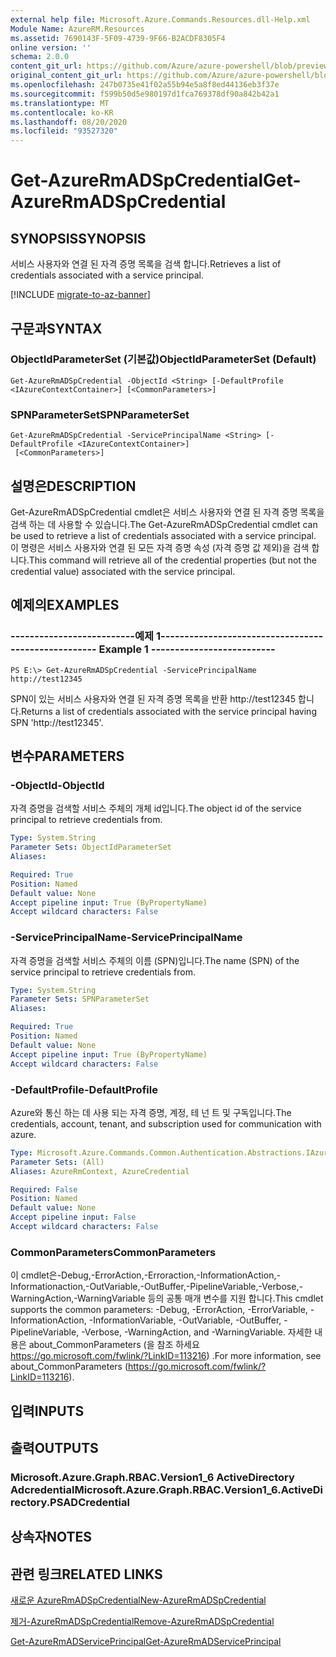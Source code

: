 ```yaml
---
external help file: Microsoft.Azure.Commands.Resources.dll-Help.xml
Module Name: AzureRM.Resources
ms.assetid: 7690143F-5F09-4739-9F66-B2ACDF8305F4
online version: ''
schema: 2.0.0
content_git_url: https://github.com/Azure/azure-powershell/blob/preview/src/ResourceManager/Resources/Commands.Resources/help/Get-AzureRmADSpCredential.md
original_content_git_url: https://github.com/Azure/azure-powershell/blob/preview/src/ResourceManager/Resources/Commands.Resources/help/Get-AzureRmADSpCredential.md
ms.openlocfilehash: 247b0735e41f02a55b94e5a8f8ed44136eb3f37e
ms.sourcegitcommit: f599b50d5e980197d1fca769378df90a842b42a1
ms.translationtype: MT
ms.contentlocale: ko-KR
ms.lasthandoff: 08/20/2020
ms.locfileid: "93527320"
---
```

# <span data-ttu-id="5f98f-101">Get-AzureRmADSpCredential</span><span class="sxs-lookup"><span data-stu-id="5f98f-101">Get-AzureRmADSpCredential</span></span>

## <span data-ttu-id="5f98f-102">SYNOPSIS</span><span class="sxs-lookup"><span data-stu-id="5f98f-102">SYNOPSIS</span></span>
<span data-ttu-id="5f98f-103">서비스 사용자와 연결 된 자격 증명 목록을 검색 합니다.</span><span class="sxs-lookup"><span data-stu-id="5f98f-103">Retrieves a list of credentials associated with a service principal.</span></span>

[!INCLUDE [migrate-to-az-banner](../../includes/migrate-to-az-banner.md)]

## <span data-ttu-id="5f98f-104">구문과</span><span class="sxs-lookup"><span data-stu-id="5f98f-104">SYNTAX</span></span>

### <span data-ttu-id="5f98f-105">ObjectIdParameterSet (기본값)</span><span class="sxs-lookup"><span data-stu-id="5f98f-105">ObjectIdParameterSet (Default)</span></span>
```
Get-AzureRmADSpCredential -ObjectId <String> [-DefaultProfile <IAzureContextContainer>] [<CommonParameters>]
```

### <span data-ttu-id="5f98f-106">SPNParameterSet</span><span class="sxs-lookup"><span data-stu-id="5f98f-106">SPNParameterSet</span></span>
```
Get-AzureRmADSpCredential -ServicePrincipalName <String> [-DefaultProfile <IAzureContextContainer>]
 [<CommonParameters>]
```

## <span data-ttu-id="5f98f-107">설명은</span><span class="sxs-lookup"><span data-stu-id="5f98f-107">DESCRIPTION</span></span>
<span data-ttu-id="5f98f-108">Get-AzureRmADSpCredential cmdlet은 서비스 사용자와 연결 된 자격 증명 목록을 검색 하는 데 사용할 수 있습니다.</span><span class="sxs-lookup"><span data-stu-id="5f98f-108">The Get-AzureRmADSpCredential cmdlet can be used to retrieve a list of credentials associated with a service principal.</span></span>
<span data-ttu-id="5f98f-109">이 명령은 서비스 사용자와 연결 된 모든 자격 증명 속성 (자격 증명 값 제외)을 검색 합니다.</span><span class="sxs-lookup"><span data-stu-id="5f98f-109">This command will retrieve all of the credential properties (but not the credential value) associated with the service principal.</span></span>

## <span data-ttu-id="5f98f-110">예제의</span><span class="sxs-lookup"><span data-stu-id="5f98f-110">EXAMPLES</span></span>

### <span data-ttu-id="5f98f-111">--------------------------예제 1--------------------------</span><span class="sxs-lookup"><span data-stu-id="5f98f-111">--------------------------  Example 1  --------------------------</span></span>
```
PS E:\> Get-AzureRmADSpCredential -ServicePrincipalName http://test12345
```

<span data-ttu-id="5f98f-112">SPN이 있는 서비스 사용자와 연결 된 자격 증명 목록을 반환 http://test12345 합니다.</span><span class="sxs-lookup"><span data-stu-id="5f98f-112">Returns a list of credentials associated with the service principal having SPN 'http://test12345'.</span></span>

## <span data-ttu-id="5f98f-113">변수</span><span class="sxs-lookup"><span data-stu-id="5f98f-113">PARAMETERS</span></span>

### <span data-ttu-id="5f98f-114">-ObjectId</span><span class="sxs-lookup"><span data-stu-id="5f98f-114">-ObjectId</span></span>
<span data-ttu-id="5f98f-115">자격 증명을 검색할 서비스 주체의 개체 id입니다.</span><span class="sxs-lookup"><span data-stu-id="5f98f-115">The object id of the service principal to retrieve credentials from.</span></span>

```yaml
Type: System.String
Parameter Sets: ObjectIdParameterSet
Aliases: 

Required: True
Position: Named
Default value: None
Accept pipeline input: True (ByPropertyName)
Accept wildcard characters: False
```

### <span data-ttu-id="5f98f-116">-ServicePrincipalName</span><span class="sxs-lookup"><span data-stu-id="5f98f-116">-ServicePrincipalName</span></span>
<span data-ttu-id="5f98f-117">자격 증명을 검색할 서비스 주체의 이름 (SPN)입니다.</span><span class="sxs-lookup"><span data-stu-id="5f98f-117">The name (SPN) of the service principal to retrieve credentials from.</span></span>

```yaml
Type: System.String
Parameter Sets: SPNParameterSet
Aliases: 

Required: True
Position: Named
Default value: None
Accept pipeline input: True (ByPropertyName)
Accept wildcard characters: False
```

### <span data-ttu-id="5f98f-118">-DefaultProfile</span><span class="sxs-lookup"><span data-stu-id="5f98f-118">-DefaultProfile</span></span>
<span data-ttu-id="5f98f-119">Azure와 통신 하는 데 사용 되는 자격 증명, 계정, 테 넌 트 및 구독입니다.</span><span class="sxs-lookup"><span data-stu-id="5f98f-119">The credentials, account, tenant, and subscription used for communication with azure.</span></span>

```yaml
Type: Microsoft.Azure.Commands.Common.Authentication.Abstractions.IAzureContextContainer
Parameter Sets: (All)
Aliases: AzureRmContext, AzureCredential

Required: False
Position: Named
Default value: None
Accept pipeline input: False
Accept wildcard characters: False
```

### <span data-ttu-id="5f98f-120">CommonParameters</span><span class="sxs-lookup"><span data-stu-id="5f98f-120">CommonParameters</span></span>
<span data-ttu-id="5f98f-121">이 cmdlet은-Debug,-ErrorAction,-Erroraction,-InformationAction,-Informationaction,-OutVariable,-OutBuffer,-PipelineVariable,-Verbose,-WarningAction,-WarningVariable 등의 공통 매개 변수를 지원 합니다.</span><span class="sxs-lookup"><span data-stu-id="5f98f-121">This cmdlet supports the common parameters: -Debug, -ErrorAction, -ErrorVariable, -InformationAction, -InformationVariable, -OutVariable, -OutBuffer, -PipelineVariable, -Verbose, -WarningAction, and -WarningVariable.</span></span> <span data-ttu-id="5f98f-122">자세한 내용은 about_CommonParameters (을 참조 하세요 https://go.microsoft.com/fwlink/?LinkID=113216) .</span><span class="sxs-lookup"><span data-stu-id="5f98f-122">For more information, see about_CommonParameters (https://go.microsoft.com/fwlink/?LinkID=113216).</span></span>

## <span data-ttu-id="5f98f-123">입력</span><span class="sxs-lookup"><span data-stu-id="5f98f-123">INPUTS</span></span>

## <span data-ttu-id="5f98f-124">출력</span><span class="sxs-lookup"><span data-stu-id="5f98f-124">OUTPUTS</span></span>

### <span data-ttu-id="5f98f-125">Microsoft.Azure.Graph.RBAC.Version1_6 ActiveDirectory Adcredential</span><span class="sxs-lookup"><span data-stu-id="5f98f-125">Microsoft.Azure.Graph.RBAC.Version1_6.ActiveDirectory.PSADCredential</span></span>

## <span data-ttu-id="5f98f-126">상속자</span><span class="sxs-lookup"><span data-stu-id="5f98f-126">NOTES</span></span>

## <span data-ttu-id="5f98f-127">관련 링크</span><span class="sxs-lookup"><span data-stu-id="5f98f-127">RELATED LINKS</span></span>

[<span data-ttu-id="5f98f-128">새로운 AzureRmADSpCredential</span><span class="sxs-lookup"><span data-stu-id="5f98f-128">New-AzureRmADSpCredential</span></span>](./New-AzureRmADSpCredential.md)

[<span data-ttu-id="5f98f-129">제거-AzureRmADSpCredential</span><span class="sxs-lookup"><span data-stu-id="5f98f-129">Remove-AzureRmADSpCredential</span></span>](./Remove-AzureRmADSpCredential.md)

[<span data-ttu-id="5f98f-130">Get-AzureRmADServicePrincipal</span><span class="sxs-lookup"><span data-stu-id="5f98f-130">Get-AzureRmADServicePrincipal</span></span>](./Get-AzureRmADServicePrincipal.md)

